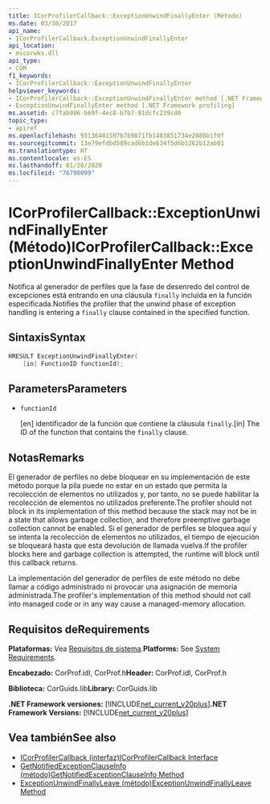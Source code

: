 ```yaml
---
title: ICorProfilerCallback::ExceptionUnwindFinallyEnter (Método)
ms.date: 03/30/2017
api_name:
- ICorProfilerCallback.ExceptionUnwindFinallyEnter
api_location:
- mscorwks.dll
api_type:
- COM
f1_keywords:
- ICorProfilerCallback::ExceptionUnwindFinallyEnter
helpviewer_keywords:
- ICorProfilerCallback::ExceptionUnwindFinallyEnter method [.NET Framework profiling]
- ExceptionUnwindFinallyEnter method [.NET Framework profiling]
ms.assetid: c7fab986-b69f-4ec8-b7b7-91dcfc239cd0
topic_type:
- apiref
ms.openlocfilehash: 93136401597b7b9871fb1483851734e2080b1f0f
ms.sourcegitcommit: 13e79efdbd589cad6b1de634f5d6b1262b12ab01
ms.translationtype: HT
ms.contentlocale: es-ES
ms.lasthandoff: 01/28/2020
ms.locfileid: "76790099"
---
```

# <a name="icorprofilercallbackexceptionunwindfinallyenter-method"></a><span data-ttu-id="17ae8-102">ICorProfilerCallback::ExceptionUnwindFinallyEnter (Método)</span><span class="sxs-lookup"><span data-stu-id="17ae8-102">ICorProfilerCallback::ExceptionUnwindFinallyEnter Method</span></span>
<span data-ttu-id="17ae8-103">Notifica al generador de perfiles que la fase de desenredo del control de excepciones está entrando en una cláusula `finally` incluida en la función especificada.</span><span class="sxs-lookup"><span data-stu-id="17ae8-103">Notifies the profiler that the unwind phase of exception handling is entering a `finally` clause contained in the specified function.</span></span>  
  
## <a name="syntax"></a><span data-ttu-id="17ae8-104">Sintaxis</span><span class="sxs-lookup"><span data-stu-id="17ae8-104">Syntax</span></span>  
  
```cpp  
HRESULT ExceptionUnwindFinallyEnter(  
    [in] FunctionID functionId);  
```  
  
## <a name="parameters"></a><span data-ttu-id="17ae8-105">Parameters</span><span class="sxs-lookup"><span data-stu-id="17ae8-105">Parameters</span></span>

- `functionId`

  <span data-ttu-id="17ae8-106">\[en] identificador de la función que contiene la cláusula `finally`.</span><span class="sxs-lookup"><span data-stu-id="17ae8-106">\[in] The ID of the function that contains the `finally` clause.</span></span>

## <a name="remarks"></a><span data-ttu-id="17ae8-107">Notas</span><span class="sxs-lookup"><span data-stu-id="17ae8-107">Remarks</span></span>  
 <span data-ttu-id="17ae8-108">El generador de perfiles no debe bloquear en su implementación de este método porque la pila puede no estar en un estado que permita la recolección de elementos no utilizados y, por tanto, no se puede habilitar la recolección de elementos no utilizados preferente.</span><span class="sxs-lookup"><span data-stu-id="17ae8-108">The profiler should not block in its implementation of this method because the stack may not be in a state that allows garbage collection, and therefore preemptive garbage collection cannot be enabled.</span></span> <span data-ttu-id="17ae8-109">Si el generador de perfiles se bloquea aquí y se intenta la recolección de elementos no utilizados, el tiempo de ejecución se bloqueará hasta que esta devolución de llamada vuelva.</span><span class="sxs-lookup"><span data-stu-id="17ae8-109">If the profiler blocks here and garbage collection is attempted, the runtime will block until this callback returns.</span></span>  
  
 <span data-ttu-id="17ae8-110">La implementación del generador de perfiles de este método no debe llamar a código administrado ni provocar una asignación de memoria administrada.</span><span class="sxs-lookup"><span data-stu-id="17ae8-110">The profiler's implementation of this method should not call into managed code or in any way cause a managed-memory allocation.</span></span>  
  
## <a name="requirements"></a><span data-ttu-id="17ae8-111">Requisitos de</span><span class="sxs-lookup"><span data-stu-id="17ae8-111">Requirements</span></span>  
 <span data-ttu-id="17ae8-112">**Plataformas:** Vea [Requisitos de sistema](../../../../docs/framework/get-started/system-requirements.md).</span><span class="sxs-lookup"><span data-stu-id="17ae8-112">**Platforms:** See [System Requirements](../../../../docs/framework/get-started/system-requirements.md).</span></span>  
  
 <span data-ttu-id="17ae8-113">**Encabezado:** CorProf.idl, CorProf.h</span><span class="sxs-lookup"><span data-stu-id="17ae8-113">**Header:** CorProf.idl, CorProf.h</span></span>  
  
 <span data-ttu-id="17ae8-114">**Biblioteca:** CorGuids.lib</span><span class="sxs-lookup"><span data-stu-id="17ae8-114">**Library:** CorGuids.lib</span></span>  
  
 <span data-ttu-id="17ae8-115">**.NET Framework versiones:** [!INCLUDE[net_current_v20plus](../../../../includes/net-current-v20plus-md.md)]</span><span class="sxs-lookup"><span data-stu-id="17ae8-115">**.NET Framework Versions:** [!INCLUDE[net_current_v20plus](../../../../includes/net-current-v20plus-md.md)]</span></span>  
  
## <a name="see-also"></a><span data-ttu-id="17ae8-116">Vea también</span><span class="sxs-lookup"><span data-stu-id="17ae8-116">See also</span></span>

- [<span data-ttu-id="17ae8-117">ICorProfilerCallback (interfaz)</span><span class="sxs-lookup"><span data-stu-id="17ae8-117">ICorProfilerCallback Interface</span></span>](../../../../docs/framework/unmanaged-api/profiling/icorprofilercallback-interface.md)
- [<span data-ttu-id="17ae8-118">GetNotifiedExceptionClauseInfo (método)</span><span class="sxs-lookup"><span data-stu-id="17ae8-118">GetNotifiedExceptionClauseInfo Method</span></span>](../../../../docs/framework/unmanaged-api/profiling/icorprofilerinfo2-getnotifiedexceptionclauseinfo-method.md)
- [<span data-ttu-id="17ae8-119">ExceptionUnwindFinallyLeave (método)</span><span class="sxs-lookup"><span data-stu-id="17ae8-119">ExceptionUnwindFinallyLeave Method</span></span>](../../../../docs/framework/unmanaged-api/profiling/icorprofilercallback-exceptionunwindfinallyleave-method.md)

